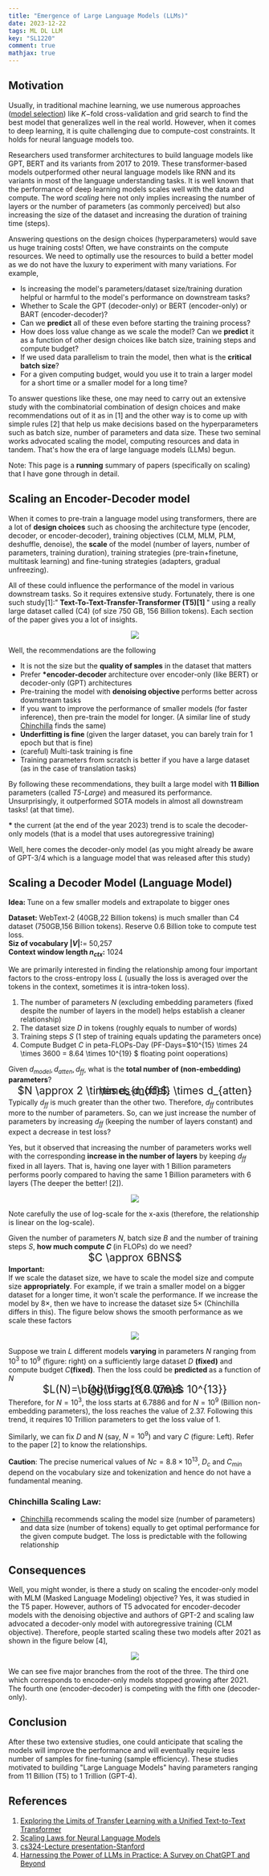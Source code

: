 ```yaml
---
title: "Emergence of Large Language Models (LLMs)"
date: 2023-12-22
tags: ML DL LLM
key: "SL1220" 
comment: true
mathjax: true
---  
```

## Motivation
Usually, in traditional machine learning, we use numerous approaches ([model selection](https://scikit-learn.org/stable/modules/classes.html#module-sklearn.model_selection)) like $K-$fold cross-validation and grid search to find the best model that generalizes well in the real world. However, when it comes to deep learning, it is quite challenging due to compute-cost constraints. It holds for neural language models too. 

Researchers used transformer architectures to build language models like GPT, BERT and its variants from 2017 to 2019. These transformer-based models outperformed other neural language models like RNN and its variants in most of the language understanding tasks. It is well known that the performance of deep learning models scales well with the data and compute. The word <em>scaling</em> here not only implies increasing the number of layers or the number of parameters (as commonly perceived) but also increasing the size of the dataset and increasing the duration of training time (steps). 

Answering questions on the design choices (hyperparameters) would save us huge training costs! Often, we have constraints on the compute resources. We need to optimally use the resources to build a better model as we do not have the luxury to experiment with many variations. For example,

 * Is increasing the model's parameters/dataset size/training duration helpful or harmful to the model's performance on downstream tasks? 
 * Whether to Scale the GPT (decoder-only) or BERT (encoder-only) or BART (encoder-decoder)?
 * Can we <b>predict</b> all of these even before starting the training process?
 * How does loss value change as we scale the model? Can we <b>predict</b> it as a function of other design choices like batch size, training steps and compute budget?
 * If we used data parallelism to train the model, then what is the <b>critical batch size</b>?
 * For a given computing budget, would you use it to train a larger model for a short time or a smaller model for a long time?

 To answer questions like these, one may need to carry out an extensive study with the combinatorial combination of design choices and make recommendations out of it as in [1] and the other way is to come up with simple rules [2] that help us make decisions based on the hyperparameters such as batch size, number of parameters and data size. These two seminal works advocated scaling the model, computing resources and data in tandem. That's how the era of large language models (LLMs) begun.

Note: This page is a <b>running</b> summary of papers (specifically on scaling) that I have gone through in detail.

## Scaling an Encoder-Decoder model 

When it comes to pre-train a language model using transformers, there are a lot of <b>design choices</b> such as choosing the architecture type (encoder, decoder, or encoder-decoder), training objectives (CLM, MLM, PLM, deshuffle, denoise), the <b>scale</b> of the model (number of layers, number of parameters, training duration), training strategies (pre-train+finetune, multitask learning) and fine-tuning strategies (adapters, gradual unfreezing). 

All of these could influence the performance of the model in various downstream tasks. So it requires extensive study. Fortunately, there is one such study[1]:"<b> Text-To-Text-Transfer-Transformer (T5)[1] </b>" using a really large dataset called (C4) (of size 750 GB, 156 Billion tokens). Each section of the paper gives you a lot of insights. 

 <p align="center">
 <img align="center" src="/images/ScalingLLMs/t5.PNG" >
 </p>

Well, the recommendations are the following

* It is not the size but the <b> quality of samples</b> in the dataset that matters
* Prefer <b>*encoder-decoder </b> architecture over encoder-only (like BERT) or decoder-only (GPT) architectures
* Pre-training the model with <b> denoising objective </b> performs better across downstream tasks
* If you want to improve the performance of smaller models (for faster inference), then pre-train the model for longer. (A similar line of study [Chinchilla](https://arxiv.org/pdf/2203.15556v1.pdf) finds the same)
* <b>Underfitting is fine </b> (given the larger dataset, you can barely train for 1 epoch but that is fine)
* (careful) Multi-task training is fine
* Training parameters from scratch is better if you have a large dataset (as in the case of translation tasks)

By following these recommendations, they built a large model with <b>11 Billion</b> parameters (called <em>T5-Large</em>) and measured its performance. Unsurprisingly, it outperformed SOTA models in almost all downstream tasks! (at that time).

<b>*</b> the current (at the end of the year 2023) trend is to scale the decoder-only models (that is a model that uses autoregressive training)

Well, here comes the decoder-only model (as you might already be aware of GPT-3/4 which is a language model that was released after this study)


## Scaling a Decoder Model (Language Model)

<b> Idea: </b> Tune on a few smaller models and extrapolate to bigger ones

<b> Dataset: </b> WebText-2 (40GB,22 Billion tokens) is much smaller than C4 dataset (750GB,156 Billion tokens). Reserve 0.6 Billion toke to compute test loss.<br>
 <b>Siz of vocabulary $|V|$:</b>= 50,257 <br>
 <b>Context window length $n_{ctx}$:</b> 1024 <br>

  We are primarily interested in finding the relationship among four important factors to the cross-entropy loss $L$ (usually the loss is averaged over the tokens in the context, sometimes it is intra-token loss). 
 
  1. The number of parameters $N$ (excluding embedding parameters (fixed despite the number of layers in the model) helps establish a cleaner relationship) 
  1. The dataset size $D$ in tokens (roughly equals to number of words)
  1. Training steps $S$ (1 step of training equals updating the parameters once)
  1. Compute Budget $C$ in peta-FLOPs-Day (PF-Days=$10^{15} \times 24 \times 3600 = 8.64 \times 10^{19} $ floating point ooperations)   

Given $d_{model},d_{atten},d_{ff}$, what is the <b> total number of (non-embedding) parameters</b>? 

<p align="center">
<span style="font-size:1.5em; line-height:0%">
 $N \approx 2 \times d_{model} \times d_{atten} \times d_{ff}$. 
 </span>
</p>

Typically $d_{ff}$ is much greater than the other two. Therefore, $d_{ff}$ contributes more to the number of parameters. So, can we just increase the number of parameters by increasing $d_{ff}$ (keeping the number of layers constant) and expect a decrease in test loss?

 Yes, but it observed that increasing the number of parameters works well with the corresponding <b>increase in the number of layers</b> by keeping $d_{ff}$ fixed in all layers. That is, having one layer with 1 Billion parameters performs poorly compared to having the same 1 Billion parameters with 6 layers (The deeper the better! [2]). 

 <p align="center">
 <img align="center" src="/images/ScalingLLMs/parameterVsLoss.PNG" >
</p>
Note carefully the use of log-scale for the x-axis (therefore, the relationship is linear on the log-scale).

 Given the number of parameters $N$, batch size $B$ and the number of training steps $S$, <b> how much compute $C$ </b> (in FLOPs) do we need?
 <p align="center">
 <span style="font-size:1.5em; line-height:0%">
 $C \approx 6BNS$
 </span>
</p>

<b>Important:</b> <br>
  If we scale the dataset size, we have to scale the model size and compute size <b>appropriately</b>. For example, if we train a smaller model on a bigger dataset for a longer time, it won't scale the performance. If we increase the model by $8\times$, then we have to increase the dataset size $5\times$ (Chinchilla differs in this). The figure below shows the smooth performance as we scale these factors

<p align="center">
 <img align="center" src="/images/ScalingLLMs/3.PNG" >
</p>

Suppose we train $L$ different models <b>varying</b> in parameters $N$ ranging from $10^3$ to $10^9$ (figure: right) on a sufficiently large dataset $D$ <b>(fixed)</b>  and compute budget $C$<b>(fixed)</b>. Then the loss could be <b> predicted </b> as a function of $N$
<p align="center">
<span style="font-size:1.5em; line-height:0%">
$L(N)=\bigg(\frac{8.8 \times 10^{13}}{N}\bigg)^{0.076}$
</span>
</p>

Therefore, for $N=10^3$, the loss starts at 6.7886 and for $N=10^9$ (Billion non-embedding parameters), the loss reaches the value of 2.37. Following this trend, it requires 10 Trillion parameters to get the loss value of 1. 

Similarly, we can fix $D$ and $N$ (say, $N=10^9$) and vary $C$ (figure: Left). Refer to the paper [2] to know the relationships.

<b>Caution</b>: The precise numerical values of $Nc=8.8 \times 10^{13}$, $D_c$ and $C_{min}$ depend on the vocabulary size and tokenization and hence do not have a fundamental meaning.

### Chinchilla Scaling Law:

 * [Chinchilla](https://arxiv.org/pdf/2203.15556v1.pdf) recommends scaling the model size (number of parameters) and data size (number of tokens) equally to get optimal performance for the given compute budget. The loss is predictable with the following relationship
 
## Consequences
Well, you might wonder, is there a study on scaling the encoder-only model with MLM (Masked Language Modeling) objective? Yes, it was studied in the T5 paper. However, authors of T5 advocated for encoder-decoder models with the denoising objective and authors of GPT-2 and scaling law advocated a decoder-only model with autoregressive training (CLM objective). Therefore, people started scaling these two models after 2021 as shown in the figure below [4],
<p align="center">
 <img align="center" src="/images/ScalingLLMs/4.PNG" >
</p>

We can see five major branches from the root of the three. The third one which corresponds to encoder-only models stopped growing after 2021. The fourth one (encoder-decoder) is competing with the fifth one (decoder-only).

## Conclusion
After these two extensive studies, one could anticipate that scaling the models will improve the performance and will eventually require less number of samples for fine-tuning (sample efficiency). These studies motivated to building "Large Language Models" having parameters ranging from 11 Billion (T5) to 1 Trillion (GPT-4). 

## References
1. [Exploring the Limits of Transfer Learning with a Unified Text-to-Text Transformer](https://arxiv.org/abs/1910.10683)
1. [Scaling Laws for Neural Language Models](https://arxiv.org/pdf/2001.08361.pdf)
1. [cs324-Lecture presentation-Stanford](https://stanford-cs324.github.io/winter2022/assets/pdfs/Scaling%20laws%20pdf.pdf) 
1. [Harnessing the Power of LLMs in Practice: A Survey on ChatGPT and Beyond](https://arxiv.org/pdf/2304.13712v2.pdf)
